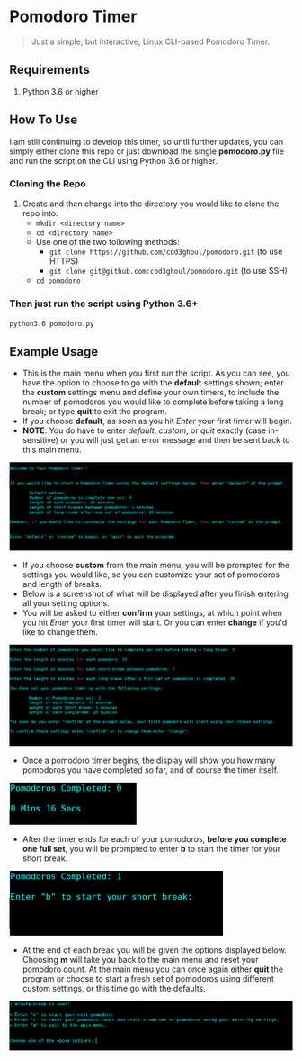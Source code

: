 # Pomodoro Timer
> Just a simple, but interactive, Linux CLI-based Pomodoro Timer.

## Requirements
1. Python 3.6 or higher

## How To Use
I am still continuing to develop this timer, so until further updates, you can simply either clone this repo or just download the single **pomodoro.py** file and run the script on the CLI using Python 3.6 or higher.

### Cloning the Repo
1. Create and then change into the directory you would like to clone the repo into.
   - `mkdir <directory name>`
   - `cd <directory name>`
   - Use one of the two following methods:
     - `git clone https://github.com/cod3ghoul/pomodoro.git` (to use HTTPS)
     - `git clone git@github.com:cod3ghoul/pomodoro.git` (to use SSH)
   - `cd pomodoro`

### Then just run the script using Python 3.6+
`python3.6 pomodoro.py`

## Example Usage
- This is the main menu when you first run the script. As you can see, you have the option to choose to go with the **default** settings shown; enter the **custom** settings menu and define your own timers, to include the number of pomodoros you would like to complete before taking a long break; or type **quit** to exit the program.
- If you choose **default**, as soon as you hit *Enter* your first timer will begin.
- **NOTE**: You do have to enter *default*, *custom*, or *quit* exactly (case in-sensitive) or you will just get an error message and then be sent back to this main menu.

![main menu](img/main_menu.png)

- If you choose **custom** from the main menu, you will be prompted for the settings you would like, so you can customize your set of pomodoros and length of breaks.
- Below is a screenshot of what will be displayed after you finish entering all your setting options.
- You will be asked to either **confirm** your settings, at which point when you hit *Enter* your first timer will start. Or you can enter **change** if you'd like to change them.

![custom setting menu](img/custom_settings_menu.PNG)

- Once a pomodoro timer begins, the display will show you how many pomodoros you have completed so far, and of course the timer itself.

![pomodoro timer](img/start_of_first_pomodoro_timer.PNG)

- After the timer ends for each of your pomodoros, **before you complete one full set**, you will be prompted to enter **b** to start the timer for your short break.

![start short break](img/after_each_pomodoro_is_completed_before_a_long_break.PNG)

- At the end of each break you will be given the options displayed below. Choosing **m** will take you back to the main menu and reset your pomodoro count. At the main menu you can once again either **quit** the program or choose to start a fresh set of pomodoros using different custom settings, or this time go with the defaults.

![return to the main menu](img/menu_at_the_end_of_each_break.PNG)
